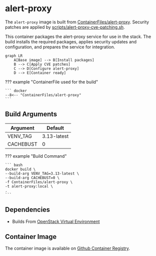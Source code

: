 # alert-proxy

The `alert-proxy` image is built from [ContainerFiles/alert-proxy](https://github.com/rackerlabs/genestack-images/blob/main/ContainerFiles/alert-proxy). Security patches are applied by [scripts/alert-proxy-cve-patching.sh](https://github.com/rackerlabs/genestack-images/blob/main/scripts/alert-proxy-cve-patching.sh).

This container packages the alert-proxy service for use in the stack. The build installs the required packages, applies security updates and configuration, and prepares the service for integration.

``` mermaid
graph LR
    A[Base image] --> B[Install packages]
    B --> C[Apply CVE patches]
    C --> D[Configure alert-proxy]
    D --> E[Container ready]
```

??? example "ContainerFile used for the build"

    ``` docker
    --8<-- "ContainerFiles/alert-proxy"
    ```

## Build Arguments

| Argument | Default |
| --- | --- |
| VENV_TAG | 3.13-latest |
| CACHEBUST | 0 |

??? example "Build Command"

    ``` bash
    docker build \
    --build-arg VENV_TAG=3.13-latest \
    --build-arg CACHEBUST=0 \
    -f ContainerFiles/alert-proxy \
    -t alert-proxy:local \
    .
    ```

## Dependencies

- Builds From [OpenStack Virtual Environment](openstack-venv.md)

## Container Image

The container image is available on [Github Container Registry](https://github.com/rackerlabs/genestack-images/pkgs/container/genestack-images%2Falert-proxy).
